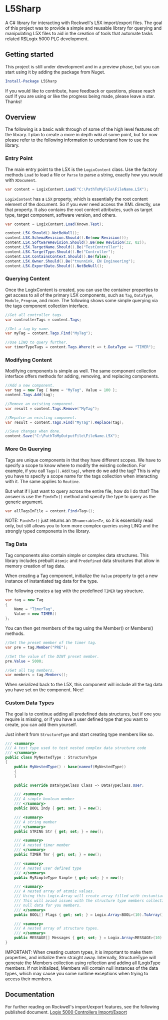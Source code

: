 

# L5Sharp
A C# library for interacting with Rockwell's L5X import/export files.
The goal of this project was to provide a simple and reusable library for
querying and manipulating L5X files to aid in the creation of tools that
automate tasks related RSLogix 5000 PLC development.

## Getting started
This project is still under development and in a preview phase, but you can 
start using it by adding the package from Nuget.
```powershell
Install-Package L5Sharp
```
If you would like to contribute, have feedback or questions, please reach out!
If you are using or like the progress being made, please leave a star. Thanks!


## Overview
The following is a basic walk through of some of the high level features
ofr the library. I plan to create a more in depth wiki at some point, but for
now please refer to the following information to understand how to use the
library.

### Entry Point
The main entry point to the L5X is the `LogixContent` class. 
Use the factory methods `Load` to load a file or `Parse` to parse a string,
exactly how you would with `XDocument`.
```c#
var content = LogixContent.Load("C:\PathToMyFile\FileName.L5X");
```

`LogixContent` has a `L5X` property, which is essentially the root content element
of the document. So if you ever need access the XML directly, use that property.
It also contains the root content attributes, such as target type, target component,
software version, and others.
```csharp
var content = LogixContent.Load(Known.Test);

content.L5X.Should().NotBeNull();
content.L5X.SchemaRevision.Should().Be(new Revision());
content.L5X.SoftwareRevision.Should().Be(new Revision(32, 02));
content.L5X.TargetName.Should().Be("TestController");
content.L5X.TargetType.Should().Be("Controller");
content.L5X.ContainsContext.Should().Be(false);
content.L5X.Owner.Should().Be("tnunnink, EN Engineering");
content.L5X.ExportDate.Should().NotBeNull();
```

### Querying Content 
Once the LogixContent is created, you can use the container properties
to get access to all of the primary L5X components, 
such as `Tag`, `DataType`, `Module`, `Program`, and more. 
The following shows some simple querying via the tags component collection interface.
```c#
//Get all controller tags. 
var controllerTags = content.Tags;

//Get a tag by name.
var myTag = content.Tags.Find("MyTag");

//Use LINQ to query further.
var timerTypeTags = content.Tags.Where(t => t.DataType == "TIMER");
```
### Modifying Content
Modifying components is simple as well. 
The same component collection interface offers methods for adding,
removing, and replacing components. 

```csharp
//Add a new component.
var tag = new Tag { Name = "MyTag", Value = 100 };
content.Tags.Add(tag);

//Remove an existing component.
var result = content.Tags.Remove("MyTag");

//Repalce an existing component.
var result = content.Tags.Find("MyTag").Replace(tag);

//Save changes when done.
content.Save("C:\PathToMyOutputFile\FileName.L5X");
```

### More On Querying
Tags are unique components in that they have different scopes. 
We have to specify a scope to know where to modify the existing collection.
For example, if you call `Tags().Add(tag)`, where do we add the tag?
This is why you have to specify a scope name for the tags collection when interacting with it.
The same applies to `Routine`.

But what if I just want to query across the entire file, how do I do that?
The answer is use the `Find<T>()` method and specify the type to query as the 
generic argument.
```csharp
var allTagsInFile = content.Find<Tag>();
```
NOTE: `Find<T>()` just returns an `IEnumerable<T>`, so it is essentially read only,
but still allows you to form more complex queries using LINQ and the strongly typed
components in the library.


### Tag Data
Tag components also contain simple or complex data structures.
This library includes prebuilt `Atomic` and `Predefined` data structures
that allow in memory creation of tag data.

When creating a Tag component, initialize the `Value` property to get
a new instance of instantiated tag data for the type.

The following creates a tag with the predefined `TIMER` tag structure.
```csharp
var tag = new Tag
{
    Name = "TimerTag",
    Value = new TIMER()
};
```

You can then get members of the tag using the Member() or Members() methods.
```csharp
//Get the preset member of the timer tag.
var pre = tag.Member("PRE");

//Set the value of the DINT preset member.
pre.Value = 5000;

//Get all tag members.
var members = tag.Members();
```
When serialized back to the L5X, this component will include all the 
tag data you have set on the component. Nice!

### Custom Data Types
The goal is to continue adding all predefined data structures, but if
one you require is missing, or if you have a user defined type that
you want to create, you can add them yourself.

Just inherit from `StructureType` and start creating type members like so.
```csharp
/// <summary>
/// A test type used to test nested complex data structure code
/// </summary>
public class MyNestedType : StructureType
{
    public MyNestedType() : base(nameof(MyNestedType))
    {
    }

    public override DataTypeClass Class => DataTypeClass.User;

    /// <summary>
    /// A simple boolean member
    /// </summary>
    public BOOL Indy { get; set; } = new();

    /// <summary>
    /// A string member
    /// </summary>
    public STRING Str { get; set; } = new();

    /// <summary>
    /// A nested timer member
    /// </summary>
    public TIMER Tmr { get; set; } = new();

    /// <summary>
    /// A nested user defined type
    /// </summary>
    public MySimpleType Simple { get; set; } = new();

    /// <summary>
    /// A nested array of atomic values. 
    /// Using this Logix.Array will create array filled with instantiated types.
    /// This will aviod issues with the structure type members collection containing
    /// null data for you members.
    /// </summary>
    public BOOL[] Flags { get; set; } = Logix.Array<BOOL>(10).ToArray();

    /// <summary>
    /// A nested array of structure types.
    /// </summary>
    public MESSAGE[] Messages { get; set; } = Logix.Array<MESSAGE>(10).ToArray();
}
```
IMPORTANT: When creating custom types, it is important to make them properties,
and initialize them straight away. Internally, StructureType will generate the 
Members collection using reflection and adding all ILogixType members. If not initialized,
Members will contain null instances of the data types, which may cause you some 
runtime exceptions when trying to access their members.

## Documentation
For further reading on Rockwell's import/export features, 
see the following published document.
[Logix 5000 Controllers Import/Export](https://literature.rockwellautomation.com/idc/groups/literature/documents/rm/1756-rm084_-en-p.pdf)

